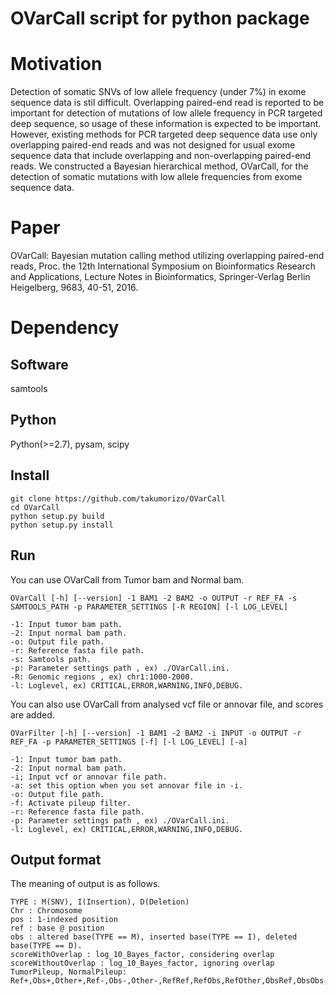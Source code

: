 # OVarCall script for python package

# Motivation
Detection of somatic SNVs of low allele frequency (under 7%) in exome sequence data is stil difficult.
Overlapping paired-end read is reported to be important for detection of mutations of low allele frequency in PCR targeted deep sequence, so usage of these information is expected to be important.
However, existing methods for PCR targeted deep sequence data use only overlapping paired-end reads and was not designed for usual exome sequence data that include overlapping and non-overlapping paired-end reads.
We constructed a Bayesian hierarchical method, OVarCall, for the detection of somatic mutations with low allele frequencies from exome sequence data.


# Paper
OVarCall: Bayesian mutation calling method utilizing overlapping paired-end reads, Proc. the 12th International Symposium on Bioinformatics Research and Applications, Lecture Notes in Bioinformatics, Springer-Verlag Berlin Heigelberg, 9683, 40-51, 2016.


# Dependency
## Software
samtools 

## Python
Python(>=2.7), pysam, scipy


##  Install
```
git clone https://github.com/takumorizo/OVarCall
cd OVarCall
python setup.py build
python setup.py install
```


## Run
You can use OVarCall from Tumor bam and Normal bam.
```
OVarCall [-h] [--version] -1 BAM1 -2 BAM2 -o OUTPUT -r REF_FA -s SAMTOOLS_PATH -p PARAMETER_SETTINGS [-R REGION] [-l LOG_LEVEL]

-1: Input tumor bam path.
-2: Input normal bam path.
-o: Output file path.
-r: Reference fasta file path.
-s: Samtools path.
-p: Parameter settings path , ex) ./OVarCall.ini.
-R: Genomic regions , ex) chr1:1000-2000.
-l: Loglevel, ex) CRITICAL,ERROR,WARNING,INFO,DEBUG.
```

You can also use OVarCall from analysed vcf file or annovar file, and scores are added.
```
OVarFilter [-h] [--version] -1 BAM1 -2 BAM2 -i INPUT -o OUTPUT -r REF_FA -p PARAMETER_SETTINGS [-f] [-l LOG_LEVEL] [-a]

-1: Input tumor bam path.
-2: Input normal bam path.
-i; Input vcf or annovar file path.
-a: set this option when you set annovar file in -i.
-o: Output file path.
-f: Activate pileup filter.
-r: Reference fasta file path.
-p: Parameter settings path , ex) ./OVarCall.ini.
-l: Loglevel, ex) CRITICAL,ERROR,WARNING,INFO,DEBUG.
```

## Output format
The meaning of output is as follows.
```
TYPE : M(SNV), I(Insertion), D(Deletion)
Chr : Chromosome
pos : 1-indexed position
ref : base @ position
obs : altered base(TYPE == M), inserted base(TYPE == I), deleted base(TYPE == D).
scoreWithOverlap : log_10_Bayes_factor, considering overlap
scoreWithoutOverlap : log_10_Bayes_factor, ignoring overlap
TumorPileup, NormalPileup: Ref+,Obs+,Other+,Ref-,Obs-,Other-,RefRef,RefObs,RefOther,ObsRef,ObsObs,ObsOther,OtherRef,OtherObs,OtherOther
```
